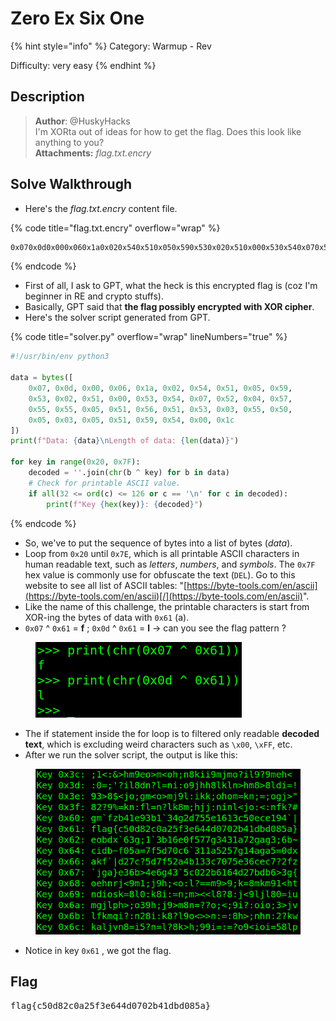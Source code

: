 # Zero Ex Six One

{% hint style="info" %}
Category: Warmup - Rev

Difficulty: very easy
{% endhint %}

## Description

> **Author**: @HuskyHacks\
> I'm XORta out of ideas for how to get the flag. Does this look like anything to you?\
> **Attachments:** _flag.txt.encry_

## Solve Walkthrough

* Here's the _flag.txt.encry_ content file.

{% code title="flag.txt.encry" overflow="wrap" %}
```txt
0x070x0d0x000x060x1a0x020x540x510x050x590x530x020x510x000x530x540x070x520x040x570x550x550x050x510x560x510x530x030x550x500x050x030x050x510x590x540x000x1c
```
{% endcode %}

* First of all, I ask to GPT, what the heck is this encrypted flag is (coz I'm beginner in RE and crypto stuffs).
* Basically, GPT said that **the flag possibly encrypted with XOR cipher**.
* Here's the solver script generated from GPT.

{% code title="solver.py" overflow="wrap" lineNumbers="true" %}
```python
#!/usr/bin/env python3

data = bytes([
    0x07, 0x0d, 0x00, 0x06, 0x1a, 0x02, 0x54, 0x51, 0x05, 0x59,
    0x53, 0x02, 0x51, 0x00, 0x53, 0x54, 0x07, 0x52, 0x04, 0x57,
    0x55, 0x55, 0x05, 0x51, 0x56, 0x51, 0x53, 0x03, 0x55, 0x50,
    0x05, 0x03, 0x05, 0x51, 0x59, 0x54, 0x00, 0x1c
])
print(f"Data: {data}\nLength of data: {len(data)}")

for key in range(0x20, 0x7F):
    decoded = ''.join(chr(b ^ key) for b in data)
    # Check for printable ASCII value.
    if all(32 <= ord(c) <= 126 or c == '\n' for c in decoded):
        print(f"Key {hex(key)}: {decoded}")
```
{% endcode %}

* So, we've to put the sequence of bytes into a list of bytes (_data_).
* Loop from `0x20` until `0x7E`, which is all printable ASCII characters in human readable text, such as _letters_, _numbers_, and _symbols_. The `0x7F` hex value is commonly use for obfuscate the text (`DEL`). Go to this website to see all list of ASCII tables: "[https://byte-tools.com/en/ascii](https://byte-tools.com/en/ascii)[/](https://byte-tools.com/en/ascii)".
* Like the name of this challenge, the printable characters is start from XOR-ing the bytes of data with `0x61` (a).
* `0x07` ^ `0x61` = **f** ; `0x0d` ^ `0x61` = **l** -> can you see the flag pattern ?

<figure><img src="../../.gitbook/assets/img00.png" alt=""><figcaption></figcaption></figure>

* The if statement inside the for loop is to filtered only readable **decoded text**, which is excluding weird characters such as `\x00`, `\xFF`, etc.
* After we run the solver script, the output is like this:

<figure><img src="../../.gitbook/assets/img01.png" alt=""><figcaption></figcaption></figure>

* Notice in key `0x61` , we got the flag.

## Flag

<kbd>flag{c50d82c0a25f3e644d0702b41dbd085a}</kbd>
